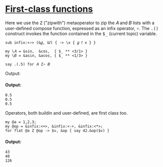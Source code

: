 [1]: http://rosettacode.org/wiki/First-class_functions

# [First-class functions][1]

Here we use the <tt>Z</tt> ("zipwith") metaoperator to zip the 𝐴 and 𝐵 lists with a user-defined compose function, expressed as an infix operator, <tt>∘</tt>. The <tt>.()</tt> construct invokes the function contained in the <tt>$\_</tt> (current topic) variable.

```perl6
sub infix:<∘> (&𝑔, &𝑓) { -> \x { 𝑔 𝑓 x } }
 
my \𝐴 = &sin,  &cos,  { $_ ** <3/1> }
my \𝐵 = &asin, &acos, { $_ ** <1/3> }
 
say .(.5) for 𝐴 Z∘ 𝐵
```


Output:


#### Output:
```
0.5
0.5
0.5
```


Operators, both buildin and user-defined, are first class too.

```perl6
my @a = 1,2,3;
my @op = &infix:<+>, &infix:<->, &infix:<*>;
for flat @a Z @op -> $v, &op { say 42.&op($v) }
```

#### Output:
```
43
40
126
```